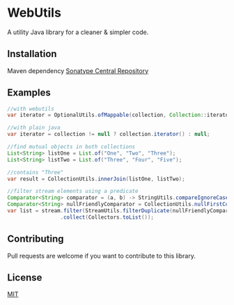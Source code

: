 # WebUtils

A utility Java library for a cleaner & simpler code.

## Installation

Maven dependency [Sonatype Central Repository](https://central.sonatype.com/artifact/io.github.ahnahhas/webutils)

## Examples



```java
//with webutils 
var iterator = OptionalUtils.ofMappable(collection, Collection::iterator);

//with plain java
var iterator = collection != null ? collection.iterator() : null;
```

``` java
//find mutual objects in both collections 
List<String> listOne = List.of("One", "Two", "Three");
List<String> listTwo = List.of("Three", "Four", "Five");

//contains "Three"
var result = CollectionUtils.innerJoin(listOne, listTwo);          
```

``` java
//filter stream elements using a predicate
Comparator<String> comparator = (a, b) -> StringUtils.compareIgnoreCase(a, b);
Comparator<String> nullFriendlyComparator = CollectionUtils.nullFirstComparator(comparator);
var list = stream.filter(StreamUtils.filterDuplicate(nullFriendlyComparator))
                 .collect(Collectors.toList());
```

## Contributing

Pull requests are welcome if you want to contribute to this library.

## License

[MIT](https://choosealicense.com/licenses/mit/)
